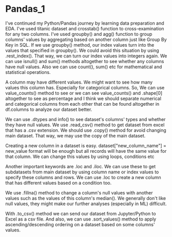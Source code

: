 # Pandas_1
I've continued my Python/Pandas journey by learning data preparation and EDA. I've used titanic dataset and crosstab() function to cross-examination for any two columns. I've used groupby() and agg() function to group columns' values by aggregating based on another column just like Group By Key in SQL. If we use groupby() method, our index values turn into the values that specified in groupby(). We could avoid this situation by using .rest_index(). That way, we can turn our index values into integers again. We can use isnull() and sum() methods altogether to see whether any columns have null values. Also we can use count(), sum() etc for mathematical and statistical operations. 

A column may have different values. We might want to see how many values this column has. Especially for categorical columns. So, We can use value_counts() method to see or we can see value_counts() and .shape[0] altogether to see as percentage and I think we should separate numerical and categorical columns from each other that can be found altogether in df.columns to analyze our dataset better.

We can use .dtypes and info() to see dataset's columns' types and whether they have null values. We use .read_csv() method to get dataset from excel that has a .csv extension. We should use .copy() method for avoid changing main dataset. That way, we may use the copy of the main dataset.

Creating a new column in a dataset is easy. 
dataset["new_column_name"] = new_value format will be enough but all records will have the same value for that column. We can change this values by using loops, conditions etc

Another important keywords are .loc and .iloc. We can use these to get subdatasets from main dataset by using column name or index values to specify these columns and rows. We can use .loc to create a new column that has different values based on a condition too.

We use .fillna() method to change a column's null values with another values such as the values of this column's median(). We generally don't like null values, they might make our further analyses (especially in ML) difficult.

With .to_csv() method we can send our dataset from Jupyter/Python to Excel as a csv file. And also, we can use .sort_values() method to apply ascending/descending ordering on a dataset based on some columns' values.  

